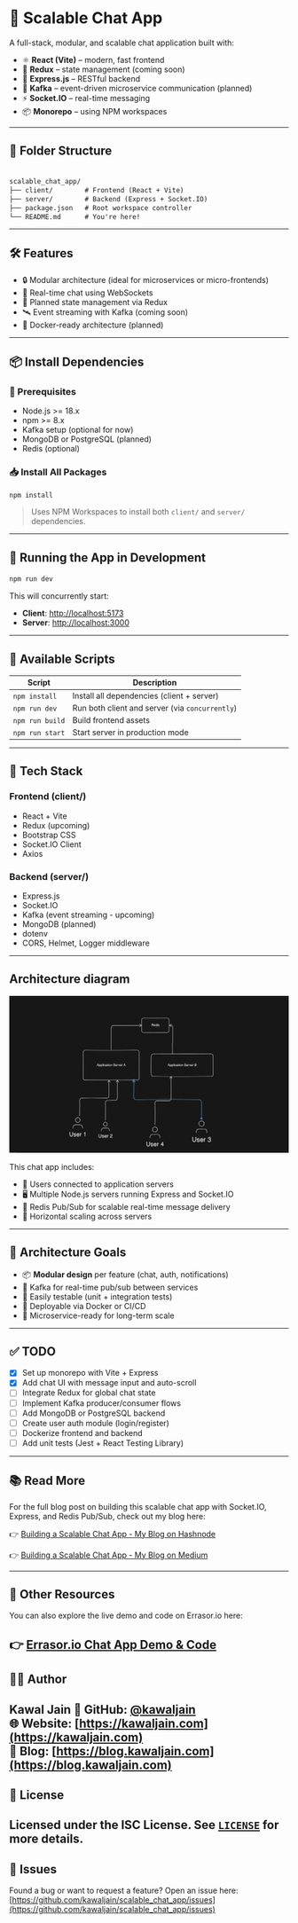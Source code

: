 # 🚀 Scalable Chat App

A full-stack, modular, and scalable chat application built with:

- ⚛️ **React (Vite)** – modern, fast frontend
- 🔁 **Redux** – state management (coming soon)
- 🧩 **Express.js** – RESTful backend
- 🔄 **Kafka** – event-driven microservice communication (planned)
- ⚡ **Socket.IO** – real-time messaging
- 📦 **Monorepo** – using NPM workspaces

---

## 📁 Folder Structure

```

scalable_chat_app/
├── client/        # Frontend (React + Vite)
├── server/        # Backend (Express + Socket.IO)
├── package.json   # Root workspace controller
└── README.md      # You're here!

````

---

## 🛠 Features

- 🔒 Modular architecture (ideal for microservices or micro-frontends)
- 💬 Real-time chat using WebSockets
- 🧠 Planned state management via Redux
- 🛰 Event streaming with Kafka (coming soon)
- 🔧 Docker-ready architecture (planned)

---

## 📦 Install Dependencies

### 🔧 Prerequisites

- Node.js >= 18.x
- npm >= 8.x
- Kafka setup (optional for now)
- MongoDB or PostgreSQL (planned)
- Redis (optional)

### 📥 Install All Packages

```bash
npm install
````

> Uses NPM Workspaces to install both `client/` and `server/` dependencies.

---

## 🚀 Running the App in Development

```bash
npm run dev
```

This will concurrently start:

* **Client**: [http://localhost:5173](http://localhost:5173)
* **Server**: [http://localhost:3000](http://localhost:3000)

---

## 📜 Available Scripts

| Script          | Description                                     |
| --------------- | ----------------------------------------------- |
| `npm install`   | Install all dependencies (client + server)      |
| `npm run dev`   | Run both client and server (via `concurrently`) |
| `npm run build` | Build frontend assets                           |
| `npm run start` | Start server in production mode                 |

---

## 🧠 Tech Stack

### Frontend (client/)

* React + Vite
* Redux (upcoming)
* Bootstrap CSS
* Socket.IO Client
* Axios

### Backend (server/)

* Express.js
* Socket.IO
* Kafka (event streaming - upcoming)
* MongoDB (planned)
* dotenv
* CORS, Helmet, Logger middleware
---

## Architecture diagram

![Chat App Architecture](./chat-architecture.png)

This chat app includes:

- 👤 Users connected to application servers  
- 🖥️ Multiple Node.js servers running Express and Socket.IO  
- 🔴 Redis Pub/Sub for scalable real-time message delivery  
- 📡 Horizontal scaling across servers  


---

## 🧱 Architecture Goals

* 📦 **Modular design** per feature (chat, auth, notifications)
* 🔄 Kafka for real-time pub/sub between services
* 🧪 Easily testable (unit + integration tests)
* 🚀 Deployable via Docker or CI/CD
* 🔌 Microservice-ready for long-term scale

---

## ✅ TODO

* [x] Set up monorepo with Vite + Express
* [x] Add chat UI with message input and auto-scroll
* [ ] Integrate Redux for global chat state
* [ ] Implement Kafka producer/consumer flows
* [ ] Add MongoDB or PostgreSQL backend
* [ ] Create user auth module (login/register)
* [ ] Dockerize frontend and backend
* [ ] Add unit tests (Jest + React Testing Library)
---

## 📚 Read More

For the full blog post on building this scalable chat app with Socket.IO, Express, and Redis Pub/Sub, check out my blog here:

👉 [Building a Scalable Chat App - My Blog on Hashnode](https://blog.kawaljain.com/building-a-scalable-chat-app)

👉 [Building a Scalable Chat App - My Blog on Medium](https://kawaljain.medium.com/building-a-scalable-chat-app-9fabdab2bd45)

---

## 🔗 Other Resources

You can also explore the live demo and code on Errasor.io here:

👉 [Errasor.io Chat App Demo & Code](https://app.eraser.io/workspace/LU14XzUDu6CVz3OMoxjG?origin=share)
---

## 🧑‍💻 Author

**Kawal Jain**
🔗 GitHub: [@kawaljain](https://github.com/kawaljain)  
🌐 Website: [https://kawaljain.com](https://kawaljain.com)  
📝 Blog: [https://blog.kawaljain.com](https://blog.kawaljain.com)
---

## 📄 License

Licensed under the **ISC License**. See [`LICENSE`](./LICENSE) for more details.
---

## 🐛 Issues

Found a bug or want to request a feature?
Open an issue here: [https://github.com/kawaljain/scalable_chat_app/issues](https://github.com/kawaljain/scalable_chat_app/issues)

